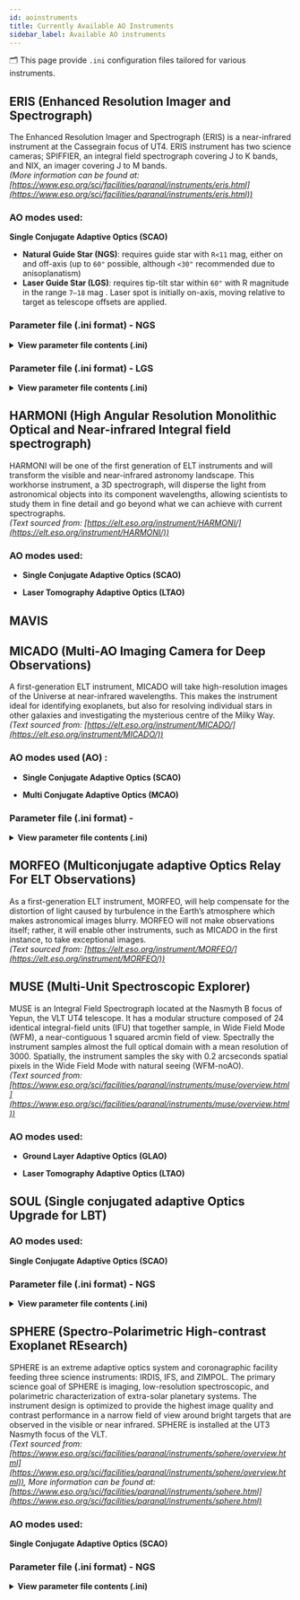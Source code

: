 ```yaml
---
id: aoinstruments
title: Currently Available AO Instruments
sidebar_label: Available AO instruments 
---
```


🗂️ This page provide `.ini` configuration files tailored for various instruments.

## ERIS (Enhanced Resolution Imager and Spectrograph)

The Enhanced Resolution Imager and Spectrograph (ERIS) is a near-infrared instrument at the Cassegrain focus of UT4. ERIS instrument has two science cameras; SPIFFIER, an integral field spectrograph covering J to K bands, and NIX, an imager covering J to M bands. <br />
_(More information can be found at: [https://www.eso.org/sci/facilities/paranal/instruments/eris.html](https://www.eso.org/sci/facilities/paranal/instruments/eris.html))_ <br />

### AO modes used:
**Single Conjugate Adaptive Optics (SCAO)**
- **Natural Guide Star (NGS)**: requires guide star with `R<11` mag, either on and off-axis (up to `60"` possible, although `<30"` recommended due to anisoplanatism)
- **Laser Guide Star (LGS)**: requires tip-tilt star within <code>60"</code> with R magnitude in the range `7–18` mag . Laser spot is initially on-axis, moving relative to target as telescope offsets are applied.

### Parameter file (.ini format) - NGS

<p align="justify">

<details>
  <summary><strong>View parameter file contents (.ini)</strong></summary>


<pre><code>
[telescope]
TelescopeDiameter = 8.
ZenithAngle = 30.0
ObscurationRatio = 0.16
Resolution = 128
TechnicalFoV = 120

[atmosphere]
Wavelength = 500e-9
Seeing = 0.8
L0 = 22.0
Cn2Weights = [0.59, 0.02, 0.04, 0.06, 0.01, 0.05, 0.09, 0.04, 0.05, 0.05]
Cn2Heights = [30, 140, 281, 562, 1125, 2250, 4500, 7750, 11000, 14000]
WindSpeed = [6.6, 5.9, 5.1, 4.5, 5.1, 8.3, 16.3, 10.2, 14.3, 17.5]
WindDirection = [0., 0., 0., 0., 90., -90., -90., 90., 0., 0.]
r0_Value = 0
testWindspeed = 0

[sources_science]
Wavelength = [1.650e-06]
Zenith = [0.0]
Azimuth = [0.0]

[sources_HO]
Wavelength = [750e-9]
Zenith = [0.0]
Azimuth = [0.0]
Height = 0

[sensor_science]
PixelScale = 14
FieldOfView = 256

[sensor_HO]
WfsType = 'Shack-Hartmann'
Modulation = None
PixelScale = 832
FieldOfView = 6
Binning = 1
NumberPhotons = [100.0]
SigmaRON = 0.2
ExcessNoiseFactor = 2.0
Algorithm = 'wcog'
NumberLenslets = [40]
NoiseVariance = [None]

[DM]
NumberActuators = [40]
DmPitchs = [0.2]
DmHeights = [0.0]
AoArea = 'circle'

[RTC]
LoopGain_HO = 0.3
SensorFrameRate_HO = 1000.0
LoopDelaySteps_HO = 3
  </code></pre>
</details> 

### Parameter file (.ini format) - LGS

<details>
  <summary><strong>View parameter file contents (.ini)</strong></summary>

<pre><code>

[telescope]
TelescopeDiameter = 8.
ZenithAngle = 30.0
ObscurationRatio = 0.16
Resolution = 128
TechnicalFoV = 60

[atmosphere]
Wavelength = 500e-9
Seeing = 0.8
L0 = 22.0
Cn2Weights = [0.59, 0.02, 0.04, 0.06, 0.01, 0.05, 0.09, 0.04, 0.05, 0.05]
Cn2Heights = [30, 140, 281, 562, 1125, 2250, 4500, 7750, 11000, 14000]
WindSpeed = [6.6, 5.9, 5.1, 4.5, 5.1, 8.3, 16.3, 10.2, 14.3, 17.5]
WindDirection = [0., 0., 0., 0., 90., -90., -90., 90., 0., 0.]

[sources_science]
Wavelength = [1.650e-06]
Zenith = [0.0]
Azimuth = [0.0]

[sources_HO]
Wavelength = [589e-9]
Zenith = [0.0]
Azimuth = [0.0]
Height = 90000

[sources_LO]
Wavelength = [750e-09]
Zenith = [0.0]
Azimuth = [0.0]

[sensor_science]
PixelScale = 14
FieldOfView = 256

[sensor_HO]
WfsType = 'Shack-Hartmann'
Modulation = None
PixelScale = 832
FieldOfView = 6
Binning = 1
NumberPhotons = [100.0]
SigmaRON = 0.2
ExcessNoiseFactor = 2.0
Algorithm = 'cog'
NumberLenslets = [40]
NoiseVariance = [None]

[sensor_LO]
WfsType = 'Shack-Hartmann'
Modulation = None
PixelScale = 417
FieldOfView = 48
Binning = 1
NumberPhotons = [100.0]
SigmaRON = 0.2
Dark = 0.0
SkyBackground = 0.0
ExcessNoiseFactor = 2.0
NumberLenslets = [4]
NoiseVariance = [None]
WindowRadiusWCoG = 6
ThresholdWCoG = 0.0
NewValueThrPix = 0.0

[DM]
NumberActuators = [40]
DmPitchs = [0.2]
DmHeights = [0.0]
AoArea = 'circle'

[RTC]
LoopGain_HO = 0.3
LoopGain_LO = 'optimize'
SensorFrameRate_HO = 1000.0
LoopDelaySteps_HO = 3
SensorFrameRate_LO = 500.0
LoopDelaySteps_LO = 2

  </code></pre>
</details> 

</p>




## HARMONI (High Angular Resolution Monolithic Optical and Near-infrared Integral field spectrograph)

HARMONI will be one of the first generation of ELT instruments and will transform the visible and near-infrared astronomy landscape. This workhorse instrument, a 3D spectrograph, will disperse the light from astronomical objects into its component wavelengths, allowing scientists to study them in fine detail and go beyond what we can achieve with current spectrographs. <br/>
_(Text sourced from: [https://elt.eso.org/instrument/HARMONI/](https://elt.eso.org/instrument/HARMONI/))_ <br />

### AO modes used:
- **Single Conjugate Adaptive Optics (SCAO)**

- **Laser Tomography Adaptive Optics (LTAO)**

## MAVIS

## MICADO (Multi-AO Imaging Camera for Deep Observations)

A first-generation ELT instrument, MICADO will take high-resolution images of the Universe at near-infrared wavelengths. This makes the instrument ideal for identifying exoplanets, but also for resolving individual stars in other galaxies and investigating the mysterious centre of the Milky Way. <br />
_(Text sourced from: [https://elt.eso.org/instrument/MICADO/](https://elt.eso.org/instrument/MICADO/))_ <br />

### AO modes used (AO) :
- **Single Conjugate Adaptive Optics (SCAO)**
 

- **Multi Conjugate Adaptive Optics (MCAO)**



### Parameter file (.ini format) - 

<details>
  <summary><strong>View parameter file contents (.ini)</strong></summary>

<pre><code>

[telescope]
; telescope diameter in meters - required
TelescopeDiameter = 38.5
; telescope zenith angle in degrees - optional - default: 0.0
ZenithAngle = 30.0
; pupil obstruction ratio due to the secondary in relative unites to the telescope diameter - optional - default: 0.0
ObscurationRatio = 0.28
; pupil resolution in pixels - required
Resolution = 480
; path to the pupil model in .fits file - optional (if provided, the pupil model is interpolated) - default: ''
PathPupil = 'tiptop/data/EELT480pp0.0803m_obs0.283_spider2023.fits'
; path to a map of static aberrations (nm) in .fits file - optional - default: ''
# 44 nm RMS static WF error from M1 (ESO datapackage version 2)
PathStaticOn = 'tiptop/data/ELT_M1_static_wfe_480px.fits'
#zCoefStaticOn = [0,0,1000]
; path to a model of amplitude apodizaton of the electric field in the pupil in .fits file - optional - default: ''
PathApodizer = ''
; path to a model of a basis of modes to describe addtionnal static aberrations - optional - default: ''
PathStatModes = '' 
; pupil angle in degrees - optional - default: 0.0
PupilAngle = 0.0
# ELT tip & tilt wind shake when wind speed on M2 is 8 m/s
windPsdFile = 'tiptop/data/morfeo_windshake8ms_psd_2022_1k.fits'
TechnicalFoV = 10
# additional error budget coming from sources not included in the simulation
# M1 missing segments + M1 reflectivity + NCPA
# see Vidal+ 2022
extraErrorNm = 50
# jitter_FWHM --> 10 nm RMS tip error is 0.505arcesc for a 38.5 m pupil
# extra error on tip/tilt 138 nm (6.9706) to consider tilt error due to windshake and vibrations
# see Vidal+ 2022
#jitter_FWHM = 6.9706
# 65 nm RMS
jitter_FWHM = 3.26

[atmosphere]
; wavelength of definition of atmosphere statistics  -  optional - default 500e-9
Wavelength = 500e-9
; seeing at zenith in arcsec- required
Seeing = 0.65
L0 = 25.0
Cn2Heights = [30.0000, 90.0000, 150.000, 200.000, 245.000, 300.000, 390.000, 600.000, 1130.00, 1880.00, 2630.00, 3500.00, 4500.00, 5500.00, 6500.00, 7500.00, 8500.00, 9500.00, 10500.0, 11500.0, 12500.0, 13500.0, 14500.0, 15500.0, 16500.0, 17500.0, 18500.0, 19500.0, 20500.0, 21500.0, 22500.0, 23500.0, 24500.0, 25500.0, 26500.0]      
Cn2Weights = [0.241954, 0.119977, 0.0968817, 0.0589889, 0.0472911, 0.0472911, 0.0472911, 0.0472911, 0.0398925, 0.0323939, 0.0161969, 0.0260951, 0.0155971, 0.0103980, 0.00999811, 0.0119977, 0.00400924, 0.0139974, 0.0129975, 0.00700868, 0.0159970, 0.0258951, 0.0190964, 0.00986813, 0.00616883, 0.00400924, 0.00246953, 0.00215959, 0.00184965, 0.00135974, 0.00110979, 0.000616883, 0.000925825, 0.000493907, 0.000431918]
WindSpeed = [5.5, 5.5, 5.1, 5.5, 5.6, 5.7, 5.8, 6.0, 6.5, 7.0, 7.5, 8.5, 9.5, 11.5, 17.5, 23.0, 26.0, 29.0, 32.0, 27.0, 22.0, 14.5, 9.5, 6.3, 5.5, 6.0, 6.5, 7.0, 7.5, 8.0, 8.5, 9.0, 9.5, 10.0, 10.0]
WindDirection = [0, -180, 0, 0, 90, 180, 0, 0, 0, -180, 0, 0, -90, 0, 90, -180, 90, 0, -90, -90, 0, -90, 0, 0, 180, 180, 0, -180, 90, 0, 0, 180, -90, 90, -90]

[sources_science]
;list of central wavelengths for each frame - required (currenlty only a list of one value is supported)
Wavelength = [2200e-9]
;list of polar coordinates of the sciences sources; zenith in arcsec and azimuth in degrees - optional -  default: [0.0]
Zenith = [0.0]
Azimuth = [0.0]

[sources_HO]
;Sensing wavelength for HO modes in meters - required
Wavelength = 700e-9
;list of polar coordinates of the guide stars sources; zenith in arcsec and azimuth in degrees - optional - default [0.0]
Zenith = [0.0]
Azimuth = [0.0]
;altitude of the guide stars (0 if infinite) - optional - default: 0.0
Height = 0.0

[sensor_science]
;pixel/spaxel scale in mas - required
PixelScale = 4
FieldOfView = 2048

[sensor_HO]
;WFS type - optional - default : Shack-Hartmann
WfsType = 'Pyramid'
;Spot modulation radius in lambda/D units for pyramid WFS - optional - default : None
Modulation = 3
;HO WFS pixel scale in [mas] - required
PixelScale = 220      
;Number of pixels per subaperture - required
FieldOfView = 2  
;binning factor - optional - default: 1
Binning = 1
;Flux return in [nph/frame/subaperture] - required
NumberPhotons = [1000]                     
;read-out noise std in [e-] - required
SigmaRON = 0.2              
;excess noise factor - optional - default: 2.0                     
ExcessNoiseFactor = 2.0 
;Number of WFS lenslets - required
NumberLenslets = [90]    
;Size of WFS lenslets in meters- optional
SizeLenslets = [0.4]                                                     

 
[DM]
;DM actuators pitch in meters - required
NumberActuators = [80]
;DM actuators pitch in meters - required
DmPitchs = [0.5]
;DM influence function model - optional - default: 'gaussian'
InfModel = 'gaussian'
;DM influence function model  mechanical coupling- optional - default: [0.2]
InfCoupling = [0.2]
;DM altitude in m - optional - default: [0.0]
DmHeights = [600.0] 
;Zenith position in arcsec - optional - default: [0.0]
OptimizationZenith = [0] 
;Azimuth in degrees - optional - default: [0.0]
OptimizationAzimuth = [0] 
;Weights - optional - default: [1.0]
OptimizationWeight  = [1]   
;Matrix Conditioning - optional - default: 1e2
OptimizationConditioning = 1.0e2 
; Number of reconstructed layers for tomographic systems - optional - default: 10
NumberReconstructedLayers= 10
;Shape of the AO-corrected area - optional - default: 'circle'
AoArea = 'circle'

[RTC]
;HO Loop gain - required
LoopGain_HO = 0.5                               
;HO loop frequency in [Hz] - required
SensorFrameRate_HO = 500.0
;HO loop frame delay - required
LoopDelaySteps_HO = 2   

  </code></pre>
</details> 

## MORFEO (Multiconjugate adaptive Optics Relay For ELT Observations)

As a first-generation ELT instrument, MORFEO, will help compensate for the distortion of light caused by turbulence in the Earth’s atmosphere which makes astronomical images blurry. MORFEO will not make observations itself; rather, it will enable other instruments, such as MICADO in the first instance, to take exceptional images. <br />
_(Text sourced from: [https://elt.eso.org/instrument/MORFEO/](https://elt.eso.org/instrument/MORFEO/))_

## MUSE (Multi-Unit Spectroscopic Explorer)

MUSE is an Integral Field Spectrograph located at the Nasmyth B focus of Yepun, the VLT UT4 telescope. It has a modular structure composed of 24 identical integral-field units (IFU) that together sample, in Wide Field Mode (WFM), a near-contiguous 1 squared arcmin field of view. Spectrally the instrument samples almost the full optical domain with a mean resolution of 3000. Spatially, the instrument  samples the sky with 0.2 arcseconds spatial pixels in the Wide Field Mode with natural seeing (WFM-noAO). <br />
_(Text sourced from: [https://www.eso.org/sci/facilities/paranal/instruments/muse/overview.html](https://www.eso.org/sci/facilities/paranal/instruments/muse/overview.html))_

### AO modes used:
- **Ground Layer Adaptive Optics (GLAO)**

- **Laser Tomography Adaptive Optics (LTAO)**


## SOUL (Single conjugated adaptive Optics Upgrade for LBT)

### AO modes used:
**Single Conjugate Adaptive Optics (SCAO)**

### Parameter file (.ini format) - NGS

<details>
  <summary><strong>View parameter file contents (.ini)</strong></summary>

<pre><code>
[telescope]
TelescopeDiameter = 8.222
ZenithAngle = 30.0
ObscurationRatio = 0.111
Resolution = 150
TechnicalFoV = 10

[atmosphere]
Wavelength = 500e-9
Seeing = 0.8
L0 = 40.0
Cn2Weights = [0.70, 0.06, 0.14, 0.10]
Cn2Heights = [119.,  837., 3045., 12780.]
WindSpeed = [5., 10., 30., 20.]
WindDirection = [0., 0., 0., 0.]

[sources_science]
Wavelength = [2150e-9]
Zenith = [0.0]
Azimuth = [0.0]

[sources_HO]
Wavelength = 750e-9
Zenith = [0.0]
Azimuth = [0.0]
Height = 0.0

[sensor_science]
PixelScale = 14.9
FieldOfView = 256

[sensor_HO]
WfsType = 'Pyramid'
Modulation = 3
PixelScale = 1000      
FieldOfView = 2  
NumberPhotons = [10]    
SigmaRON = 0.0               
ExcessNoiseFactor = 2.0 
NumberLenslets = [40]    
SizeLenslets = [0.2]  
NoiseVariance = [None]

[DM]
NumberActuators = [30]
DmPitchs = [0.275]
DmHeights = [0.0] 
AoArea = 'circle'

[RTC]
LoopGain_HO = 0.3                               
SensorFrameRate_HO = 1700.0
LoopDelaySteps_HO = 3   
  </code></pre>
</details>

## SPHERE (Spectro-Polarimetric High-contrast Exoplanet REsearch)

SPHERE is an extreme adaptive optics system and coronagraphic facility feeding three science instruments: IRDIS, IFS, and ZIMPOL. The primary science goal of SPHERE is imaging, low-resolution spectroscopic, and polarimetric characterization of extra-solar planetary systems. The instrument design is optimized to provide the highest image quality and contrast performance in a narrow field of view around bright targets that are observed in the visible or near infrared. SPHERE is installed at the UT3 Nasmyth focus of the VLT. <br />
_(Text sourced from: [https://www.eso.org/sci/facilities/paranal/instruments/sphere/overview.html](https://www.eso.org/sci/facilities/paranal/instruments/sphere/overview.html)), More information can be found at: [https://www.eso.org/sci/facilities/paranal/instruments/sphere.html](https://www.eso.org/sci/facilities/paranal/instruments/sphere.html)_ <br />

### AO modes used:
**Single Conjugate Adaptive Optics (SCAO)**

### Parameter file (.ini format) - NGS

<details>
  <summary><strong>View parameter file contents (.ini)</strong></summary>
  
 <pre><code>

[telescope]
TelescopeDiameter = 8.0
ZenithAngle = 30.0
ObscurationRatio = 0.16
Resolution = 128
TechnicalFoV=10

[atmosphere]
Wavelength = 500e-9
Seeing = 0.7
L0 = 22.0
Cn2Weights = [0.59, 0.02, 0.04, 0.06, 0.01, 0.05, 0.09, 0.04, 0.05, 0.05]
Cn2Heights = [30, 140, 281, 562, 1125, 2250, 4500, 7750, 11000, 14000]
WindSpeed = [6.6, 5.9, 5.1, 4.5, 5.1, 8.3, 16.3, 10.2, 14.3, 17.5]
WindDirection = [0., 0., 0., 0., 90., -90., -90., 90., 0., 0.]
r0_Value=0
testWindspeed=0

[sources_science]
Wavelength = [1.65e-06]
Zenith = [0.0]
Azimuth = [0.0]

[sources_HO]
Wavelength = 7e-07
Zenith = [0.0]
Azimuth = [0.0]
Height = 0.0

[sensor_science]
PixelScale = 12.25
FieldOfView = 256

[sensor_HO]
WfsType = 'Shack-Hartmann'
Modulation = None
PixelScale = 417
FieldOfView = 6
NumberPhotons = [20.0]
SigmaRON = 0.2
ExcessNoiseFactor = 2.0
Algorithm = 'wcog'
NumberLenslets = [40]
NoiseVariance = [None]

[DM]
NumberActuators = [40]
DmPitchs = [0.2]
DmHeights = [0.0]
AoArea = 'square'

[RTC]
LoopGain_HO = 0.3
SensorFrameRate_HO = 1380.0
LoopDelaySteps_HO = 3

  </code></pre>
</details>
